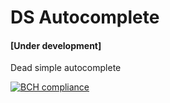 # DS Autocomplete 
#### [Under development]
Dead simple autocomplete

[![BCH compliance](https://bettercodehub.com/edge/badge/mydesireiscoma/ds-autocomplete?branch=master)](https://bettercodehub.com/)
